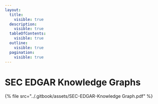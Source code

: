 ```yaml
---
layout:
  title:
    visible: true
  description:
    visible: true
  tableOfContents:
    visible: true
  outline:
    visible: true
  pagination:
    visible: true
---
```


# SEC EDGAR Knowledge Graphs

{% file src="../.gitbook/assets/SEC-EDGAR-Knowledge Graph.pdf" %}
